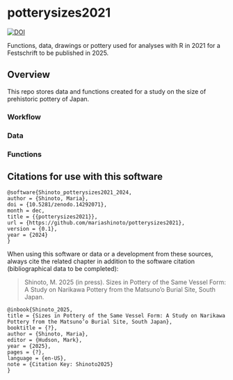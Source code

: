 # potterysizes2021
[![DOI](https://zenodo.org/badge/899788736.svg)](https://doi.org/10.5281/zenodo.14292070)

Functions, data, drawings or pottery used for analyses with R in 2021 for a Festschrift to be published in 2025.

## Overview

This repo stores data and functions created for a study on the size of prehistoric pottery of Japan. 


### Workflow

### Data


### Functions




## Citations for use with this software

```
@software{Shinoto_potterysizes2021_2024,
author = {Shinoto, Maria},
doi = {10.5281/zenodo.14292071},
month = dec,
title = {{potterysizes2021}},
url = {https://github.com/mariashinoto/potterysizes2021},
version = {0.1},
year = {2024}
}
```

When using this software or data or a development from these sources, always cite the related chapter in addition to the software citation (bibliographical data to be completed):

> Shinoto, M. 2025 (in press). Sizes in Pottery of the Same Vessel Form: A Study on Narikawa Pottery from the Matsuno’o Burial Site, South Japan. 

```
@inbook{Shinoto_2025, 
title = {Sizes in Pottery of the Same Vessel Form: A Study on Narikawa Pottery from the Matsuno’o Burial Site, South Japan}, 
booktitle = {?}, 
author = {Shinoto, Maria}, 
editor = {Hudson, Mark}, 
year = {2025}, 
pages = {?}, 
language = {en-US},
note = {Citation Key: Shinoto2025} 
}
```
